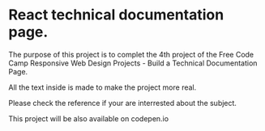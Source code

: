 # React technical documentation page.

The purpose of this project is to complet the 4th project of the Free Code Camp Responsive Web Design Projects - Build a Technical Documentation Page.

All the text inside is made to make the project more real.

Please check the reference if your are interrested about the subject.

This project will be also available on codepen.io

